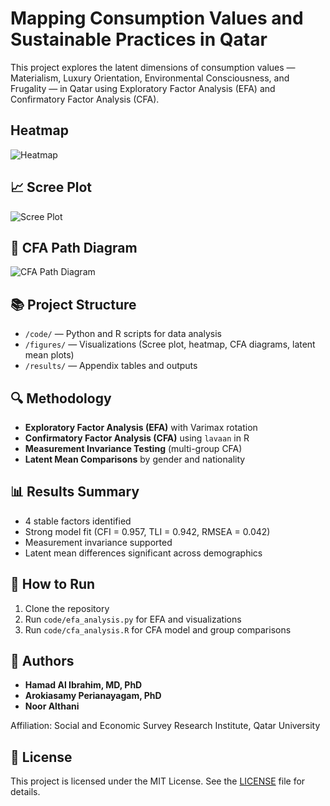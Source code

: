 # Mapping Consumption Values and Sustainable Practices in Qatar

This project explores the latent dimensions of consumption values — Materialism, Luxury Orientation, Environmental Consciousness, and Frugality — in Qatar using Exploratory Factor Analysis (EFA) and Confirmatory Factor Analysis (CFA).

## Heatmap
![Heatmap]([https://github.com/Haalibrahim/consumption-sustainability-efa-cfa/raw/main/figures/Figure2.png](https://github.com/Haalibrahim/consumption-sustainability-efa-cfa/blob/main/figures/Figure%201.png?raw=true)) 

## 📈 Scree Plot
![Scree Plot]([https://github.com/Haalibrahim/consumption-sustainability-efa-cfa/raw/main/figures/Figure1.png](https://github.com/Haalibrahim/consumption-sustainability-efa-cfa/blob/main/figures/Figure%201.png))

## 🧩 CFA Path Diagram
![CFA Path Diagram](https://github.com/Haalibrahim/consumption-sustainability-efa-cfa/raw/main/figures/Figure3.png)

## 📚 Project Structure

- `/code/` — Python and R scripts for data analysis
- `/figures/` — Visualizations (Scree plot, heatmap, CFA diagrams, latent mean plots)
- `/results/` — Appendix tables and outputs

## 🔍 Methodology

- **Exploratory Factor Analysis (EFA)** with Varimax rotation
- **Confirmatory Factor Analysis (CFA)** using `lavaan` in R
- **Measurement Invariance Testing** (multi-group CFA)
- **Latent Mean Comparisons** by gender and nationality

## 📊 Results Summary

- 4 stable factors identified
- Strong model fit (CFI = 0.957, TLI = 0.942, RMSEA = 0.042)
- Measurement invariance supported
- Latent mean differences significant across demographics

## 🚀 How to Run

1. Clone the repository
2. Run `code/efa_analysis.py` for EFA and visualizations
3. Run `code/cfa_analysis.R` for CFA model and group comparisons

## 🏢 Authors

- **Hamad Al Ibrahim, MD, PhD**
- **Arokiasamy Perianayagam, PhD**
- **Noor Althani**

Affiliation: Social and Economic Survey Research Institute, Qatar University

## 📜 License

This project is licensed under the MIT License. See the [LICENSE](LICENSE) file for details.
